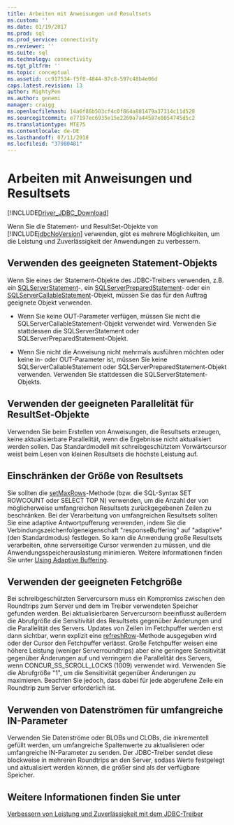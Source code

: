 ```yaml
---
title: Arbeiten mit Anweisungen und Resultsets
ms.custom: ''
ms.date: 01/19/2017
ms.prod: sql
ms.prod_service: connectivity
ms.reviewer: ''
ms.suite: sql
ms.technology: connectivity
ms.tgt_pltfrm: ''
ms.topic: conceptual
ms.assetid: cc917534-f5f8-4844-87c8-597c48b4e06d
caps.latest.revision: 13
author: MightyPen
ms.author: genemi
manager: craigg
ms.openlocfilehash: 14a6f86b503cf4c0f864a881479a37314c11d528
ms.sourcegitcommit: e77197ec6935e15e2260a7a44587e8054745d5c2
ms.translationtype: MTE75
ms.contentlocale: de-DE
ms.lasthandoff: 07/11/2018
ms.locfileid: "37980481"
---
```

# <a name="working-with-statements-and-result-sets"></a>Arbeiten mit Anweisungen und Resultsets
[!INCLUDE[Driver_JDBC_Download](../../includes/driver_jdbc_download.md)]

  Wenn Sie die Statement- und ResultSet-Objekte von [!INCLUDE[jdbcNoVersion](../../includes/jdbcnoversion_md.md)] verwenden, gibt es mehrere Möglichkeiten, um die Leistung und Zuverlässigkeit der Anwendungen zu verbessern.  
  
## <a name="use-the-appropriate-statement-object"></a>Verwenden des geeigneten Statement-Objekts  
 Wenn Sie eines der Statement-Objekte des JDBC-Treibers verwenden, z.B. ein [SQLServerStatement](../../connect/jdbc/reference/sqlserverstatement-class.md)-, ein [SQLServerPreparedStatement](../../connect/jdbc/reference/sqlserverpreparedstatement-class.md)- oder ein [SQLServerCallableStatement](../../connect/jdbc/reference/sqlservercallablestatement-class.md)-Objekt, müssen Sie das für den Auftrag geeignete Objekt verwenden.  
  
-   Wenn Sie keine OUT-Parameter verfügen, müssen Sie nicht die SQLServerCallableStatement-Objekt verwendet wird. Verwenden Sie stattdessen die SQLServerStatement oder SQLServerPreparedStatement-Objekt.  
  
-   Wenn Sie nicht die Anweisung nicht mehrmals ausführen möchten oder keine in- oder OUT-Parameter ist, müssen Sie keine SQLServerCallableStatement oder SQLServerPreparedStatement-Objekt verwenden. Verwenden Sie stattdessen die SQLServerStatement-Objekts.  
  
## <a name="use-the-appropriate-concurrency-for-resultset-objects"></a>Verwenden der geeigneten Parallelität für ResultSet-Objekte  
 Verwenden Sie beim Erstellen von Anweisungen, die Resultsets erzeugen, keine aktualisierbare Parallelität, wenn die Ergebnisse nicht aktualisiert werden sollen. Das Standardmodell mit schreibgeschütztem Vorwärtscursor weist beim Lesen von kleinen Resultsets die höchste Leistung auf.  
  
## <a name="limit-the-size-of-your-result-sets"></a>Einschränken der Größe von Resultsets  
 Sie sollten die [setMaxRows](../../connect/jdbc/reference/setmaxrows-method-sqlserverstatement.md)-Methode (bzw. die SQL-Syntax SET ROWCOUNT oder SELECT TOP N) verwenden, um die Anzahl der von möglicherweise umfangreichen Resultsets zurückgegebenen Zeilen zu beschränken. Bei der Verarbeitung von umfangreichen Resultsets sollten Sie eine adaptive Antwortpufferung verwenden, indem Sie die Verbindungszeichenfolgeneigenschaft "responseBuffering" auf "adaptive" (den Standardmodus) festlegen. So kann die Anwendung große Resultsets verarbeiten, ohne serverseitige Cursor verwenden zu müssen, und die Anwendungsspeicherauslastung minimieren. Weitere Informationen finden Sie unter [Using Adaptive Buffering](../../connect/jdbc/using-adaptive-buffering.md).  
  
## <a name="use-the-appropriate-fetch-size"></a>Verwenden der geeigneten Fetchgröße  
 Bei schreibgeschützten Servercursorn muss ein Kompromiss zwischen den Roundtrips zum Server und dem im Treiber verwendeten Speicher gefunden werden. Bei aktualisierbaren Servercursorn beeinflusst außerdem die Abrufgröße die Sensitivität des Resultsets gegenüber Änderungen und die Parallelität des Servers. Updates von Zeilen im Fetchpuffer werden erst dann sichtbar, wenn explizit eine [refreshRow](../../connect/jdbc/reference/refreshrow-method-sqlserverresultset.md)-Methode ausgegeben wird oder der Cursor den Fetchpuffer verlässt. Große Fetchpuffer weisen eine höhere Leistung (weniger Serverroundtrips) aber eine geringere Sensitivität gegenüber Änderungen auf und verringern die Parallelität des Servers, wenn CONCUR_SS_SCROLL_LOCKS (1009) verwendet wird. Verwenden Sie die Abrufgröße "1", um die Sensitivität gegenüber Änderungen zu maximieren. Beachten Sie jedoch, dass dabei für jede abgerufene Zeile ein Roundtrip zum Server erforderlich ist.  
  
## <a name="use-streams-for-large-in-parameters"></a>Verwenden von Datenströmen für umfangreiche IN-Parameter  
 Verwenden Sie Datenströme oder BLOBs und CLOBs, die inkrementell gefüllt werden, um umfangreiche Spaltenwerte zu aktualisieren oder umfangreiche IN-Parameter zu senden. Der JDBC-Treiber sendet diese blockweise in mehreren Roundtrips an den Server, sodass Werte festgelegt und aktualisiert werden können, die größer sind als der verfügbare Speicher.  
  
## <a name="see-also"></a>Weitere Informationen finden Sie unter  
 [Verbessern von Leistung und Zuverlässigkeit mit dem JDBC-Treiber](../../connect/jdbc/improving-performance-and-reliability-with-the-jdbc-driver.md)  
  
  
